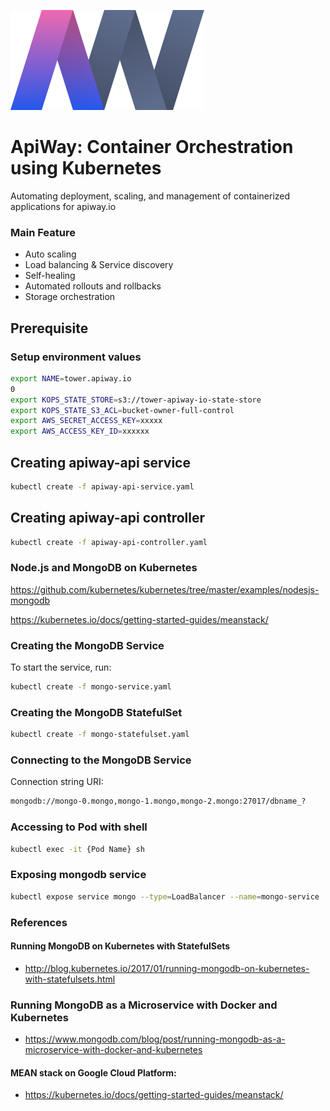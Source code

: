 ![logo](https://github.com/ApiWay/apiway-design/blob/master/img/logo.png)

# ApiWay: Container Orchestration using Kubernetes
Automating deployment, scaling, and management of containerized applications for apiway.io

### Main Feature
* Auto scaling
* Load balancing & Service discovery
* Self-healing
* Automated rollouts and rollbacks
* Storage orchestration

## Prerequisite
### Setup environment values
```sh
export NAME=tower.apiway.io
0
export KOPS_STATE_STORE=s3://tower-apiway-io-state-store
export KOPS_STATE_S3_ACL=bucket-owner-full-control
export AWS_SECRET_ACCESS_KEY=xxxxx
export AWS_ACCESS_KEY_ID=xxxxxx
```


## Creating apiway-api service
```sh
kubectl create -f apiway-api-service.yaml
```

## Creating apiway-api controller
```sh
kubectl create -f apiway-api-controller.yaml
```



### Node.js and MongoDB on Kubernetes
   
https://github.com/kubernetes/kubernetes/tree/master/examples/nodesjs-mongodb

https://kubernetes.io/docs/getting-started-guides/meanstack/


### Creating the MongoDB Service
To start the service, run:

```sh
kubectl create -f mongo-service.yaml
```

### Creating the MongoDB StatefulSet
```sh
kubectl create -f mongo-statefulset.yaml
```

### Connecting to the MongoDB Service
Connection string URI:
```sh
mongodb://mongo-0.mongo,mongo-1.mongo,mongo-2.mongo:27017/dbname_?
```

### Accessing to Pod with shell
```sh
kubectl exec -it {Pod Name} sh
```

### Exposing mongodb service
```sh
kubectl expose service mongo --type=LoadBalancer --name=mongo-service
```


### References
#### Running MongoDB on Kubernetes with StatefulSets
- http://blog.kubernetes.io/2017/01/running-mongodb-on-kubernetes-with-statefulsets.html
### Running MongoDB as a Microservice with Docker and Kubernetes
- https://www.mongodb.com/blog/post/running-mongodb-as-a-microservice-with-docker-and-kubernetes
#### MEAN stack on Google Cloud Platform:
- https://kubernetes.io/docs/getting-started-guides/meanstack/